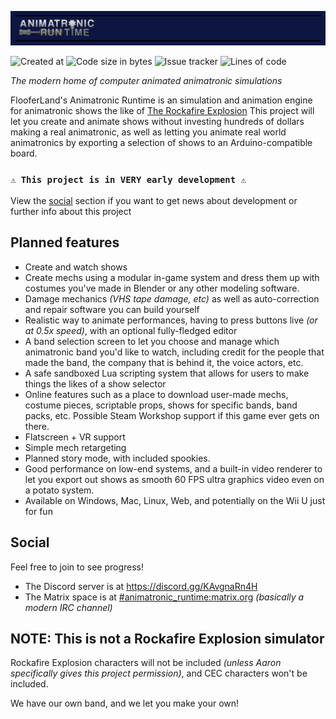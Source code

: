 ![# Animatronic Runtime](./marketing/banner.webp)

![Created at](https://img.shields.io/github/created-at/FlooferLand/Animatronic-Runtime?style=plastic&logo=github&link=https://github.com/FlooferLand/Animatronic-Runtime)
![Code size in bytes](https://img.shields.io/github/languages/code-size/FlooferLand/Animatronic-Runtime?style=plastic&color=brightgreen&link=https://github.com/FlooferLand/Animatronic-Runtime)
![Issue tracker](https://img.shields.io/github/issues/FlooferLand/Animatronic-Runtime?style=plastic&link=https://github.com/FlooferLand/Animatronic-Runtime/issues)
![Lines of code](https://img.shields.io/tokei/lines/github/FlooferLand/Animatronic-Runtime?style=plastic&link=https://github.com/FlooferLand/Animatronic-Runtime)

_The modern home of computer animated animatronic simulations_

FlooferLand's Animatronic Runtime is an simulation and animation engine for animatronic shows the like of [The Rockafire Explosion](https://www.youtube.com/watch?v=8SeSavNd9_c&list=PLB8A625C54121DA04)
This project will let you create and animate shows without investing hundreds of dollars making a real animatronic, as well as letting you animate real world animatronics by exporting a selection of shows to an Arduino-compatible board.

### `⚠️ This project is in VERY early development ⚠️`
View the [social](#Social) section if you want to get news about development or further info about this project

## Planned features
- Create and watch shows
- Create mechs using a modular in-game system and dress them up with costumes you've made in Blender or any other modeling software.
- Damage mechanics _(VHS tape damage, etc)_ as well as auto-correction and repair software you can build yourself
- Realistic way to animate performances, having to press buttons live _(or at 0.5x speed)_, with an optional fully-fledged editor
- A band selection screen to let you choose and manage which animatronic band you'd like to watch, including credit for the people that made the band, the company that is behind it, the voice actors, etc.
- A safe sandboxed Lua scripting system that allows for users to make things the likes of a show selector
- Online features such as a place to download user-made mechs, costume pieces, scriptable props, shows for specific bands, band packs, etc. Possible Steam Workshop support if this game ever gets on there.
- Flatscreen + VR support
- Simple mech retargeting
- Planned story mode, with included spookies.
- Good performance on low-end systems, and a built-in video renderer to let you export out shows as smooth 60 FPS ultra graphics video even on a potato system.
- Available on Windows, Mac, Linux, Web, and potentially on the Wii U just for fun

## Social
Feel free to join to see progress! <br/>
- The Discord server is at https://discord.gg/KAvgnaRn4H
- The Matrix space is at [#animatronic_runtime:matrix.org](https://matrix.to/#/%23animatronic_runtime:matrix.org) _(basically a modern IRC channel)_

## NOTE: This is not a Rockafire Explosion simulator
Rockafire Explosion characters will not be included _(unless Aaron specifically gives this project permission)_, and CEC characters won't be included.

We have our own band, and we let you make your own!
